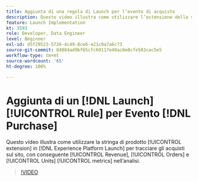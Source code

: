 ```yaml
---
title: Aggiunta di una regola di Launch per l’evento di acquisto
description: Questo video illustra come utilizzare l’estensione della stringa di prodotto in Launch per tracciare gli acquisti sul sito, con conseguente metrica Ricavo, Ordini e Unità nell’analisi.
feature: Launch Implementation
kt: 3593
role: Developer, Data Engineer
level: Beginner
exl-id: d5f29523-5726-4c49-8ce6-a21c0a7a6c73
source-git-commit: 84984ad9bf65cfc69117e40ac0e0cfe503cac5e5
workflow-type: tm+mt
source-wordcount: '65'
ht-degree: 100%

---
```


# Aggiunta di un [!DNL Launch] [!UICONTROL Rule] per Evento [!DNL Purchase]

Questo video illustra come utilizzare la stringa di prodotto [!UICONTROL extension] in [!DNL Experience Platform Launch] per tracciare gli acquisti sul sito, con conseguente [!UICONTROL Revenue], [!UICONTROL Orders] e [!UICONTROL Units] [!UICONTROL metrics] nell’analisi.

>[!VIDEO](https://video.tv.adobe.com/v/28766/?quality=12&learn=on)
